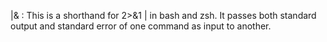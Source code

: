 |& : This is a shorthand for 2>&1 | in bash and zsh. It passes both standard output and standard error of one command as input to another.

